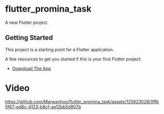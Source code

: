 # flutter_promina_task

A new Flutter project.

## Getting Started

This project is a starting point for a Flutter application.

A few resources to get you started if this is your first Flutter project:

- [Download The App]((https://github.com/Marwanhoo/flutter_promina_task/releases/download/promina/app-release.apk))


# Video
https://github.com/Marwanhoo/flutter_promina_task/assets/125823028/0ffb5f67-ed6c-4123-b8cf-ae12bb5d907b

